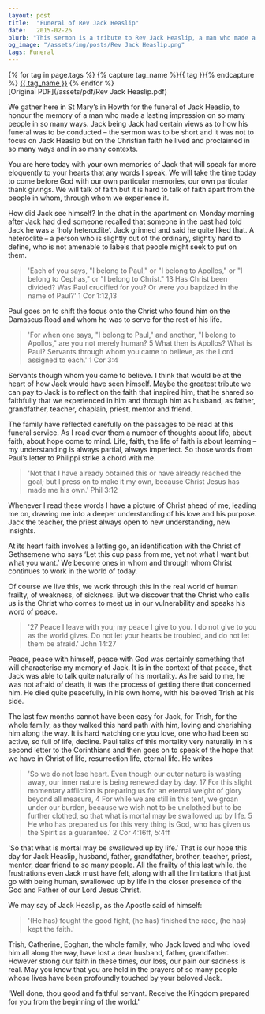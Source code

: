 ```yaml
---
layout: post
title:  "Funeral of Rev Jack Heaslip"
date:   2015-02-26
blurb: "This sermon is a tribute to Rev Jack Heaslip, a man who made a lasting impression on many people in various ways. It reflects on the faith that inspired him and that he shared so faithfully. The sermon also discusses the concept of faith, the journey of learning, and the hope we have in Christ of life, resurrection life, and eternal life."
og_image: "/assets/img/posts/Rev Jack Heaslip.png"
tags: Funeral
---    
```

<div class="tag-pills">
  {% for tag in page.tags %}
    {% capture tag_name %}{{ tag }}{% endcapture %}
    <a href="{{ site.baseurl }}/tag/{{ tag_name | slugify }}" class="tag-pill">{{ tag_name }}</a>
  {% endfor %}
</div>
[Original PDF](/assets/pdf/Rev Jack Heaslip.pdf)

We gather here in St Mary’s in Howth for the funeral of Jack Heaslip, to honour the memory of a man who made a lasting impression on so many people in so many ways. Jack being Jack had certain views as to how his funeral was to be conducted – the sermon was to be short and it was not to focus on Jack Heaslip but on the Christian faith he lived and proclaimed in so many ways and in so many contexts.

You are here today with your own memories of Jack that will speak far more eloquently to your hearts that any words I speak. We will take the time today to come before God with our own particular memories, our own particular thank givings. We will talk of faith but it is hard to talk of faith apart from the people in whom, through whom we experience it.

How did Jack see himself? In the chat in the apartment on Monday morning after Jack had died someone recalled that someone in the past had told Jack he was a ‘holy heteroclite’. Jack grinned and said he quite liked that. A heteroclite – a person who is slightly out of the ordinary, slightly hard to define, who is not amenable to labels that people might seek to put on them.

> 'Each of you says, "I belong to Paul," or "I belong to Apollos," or "I belong to Cephas," or "I belong to Christ." 13 Has Christ been divided? Was Paul crucified for you? Or were you baptized in the name of Paul?'
1 Cor 1:12,13

Paul goes on to shift the focus onto the Christ who found him on the Damascus Road and whom he was to serve for the rest of his life.

> 'For when one says, "I belong to Paul," and another, "I belong to Apollos," are you not merely human? 5 What then is Apollos? What is Paul? Servants through whom you came to believe, as the Lord assigned to each.' 1 Cor 3:4

Servants though whom you came to believe. I think that would be at the heart of how Jack would have seen himself. Maybe the greatest tribute we can pay to Jack is to reflect on the faith that inspired him, that he shared so faithfully that we experienced in him and through him as husband, as father, grandfather, teacher, chaplain, priest, mentor and friend.

The family have reflected carefully on the passages to be read at this funeral service. As I read over them a number of thoughts about life, about faith, about hope come to mind. Life, faith, the life of faith is about learning – my understanding is always partial, always imperfect. So those words from Paul’s letter to Philippi strike a chord with me.

> 'Not that I have already obtained this or have already reached the goal; but I press on to make it my own, because Christ Jesus has made me his own.' Phil 3:12

Whenever I read these words I have a picture of Christ ahead of me, leading me on, drawing me into a deeper understanding of his love and his purpose. Jack the teacher, the priest always open to new understanding, new insights.

At its heart faith involves a letting go, an identification with the Christ of Gethsemene who says ‘Let this cup pass from me, yet not what I want but what you want.’ We become ones in whom and through whom Christ continues to work in the world of today.

Of course we live this, we work through this in the real world of human frailty, of weakness, of sickness. But we discover that the Christ who calls us is the Christ who comes to meet us in our vulnerability and speaks his word of peace.

> '27 Peace I leave with you; my peace I give to you. I do not give to you as the world gives. Do not let your hearts be troubled, and do not let them be afraid.' John 14:27

Peace, peace with himself, peace with God was certainly something that will characterise my memory of Jack. It is in the context of that peace, that Jack was able to talk quite naturally of his mortality. As he said to me, he was not afraid of death, it was the process of getting there that concerned him. He died quite peacefully, in his own home, with his beloved Trish at his side.

The last few months cannot have been easy for Jack, for Trish, for the whole family, as they walked this hard path with him, loving and cherishing him along the way. It is hard watching one you love, one who had been so active, so full of life, decline. Paul talks of this mortality very naturally in his second letter to the Corinthians and then goes on to speak of the hope that we have in Christ of life, resurrection life, eternal life. He writes

> 'So we do not lose heart. Even though our outer nature is wasting away, our inner nature is being renewed day by day. 17 For this slight momentary affliction is preparing us for an eternal weight of glory beyond all measure, 4 For while we are still in this tent, we groan under our burden, because we wish not to be unclothed but to be further clothed, so that what is mortal may be swallowed up by life. 5 He who has prepared us for this very thing is God, who has given us the Spirit as a guarantee.' 2 Cor 4:16ff, 5:4ff

'So that what is mortal may be swallowed up by life.’ That is our hope this day for Jack Heaslip, husband, father, grandfather, brother, teacher, priest, mentor, dear friend to so many people. All the frailty of this last while, the frustrations even Jack must have felt, along with all the limitations that just go with being human, swallowed up by life in the closer presence of the God and Father of our Lord Jesus Christ.

We may say of Jack Heaslip, as the Apostle said of himself:

> '(He has) fought the good fight, (he has) finished the race, (he has) kept the faith.'

Trish, Catherine, Eoghan, the whole family, who Jack loved and who loved him all along the way, have lost a dear husband, father, grandfather. However strong our faith in these times, our loss, our pain our sadness is real. May you know that you are held in the prayers of so many people whose lives have been profoundly touched by your beloved Jack.

'Well done, thou good and faithful servant. Receive the Kingdom prepared for you from the beginning of the world.'
